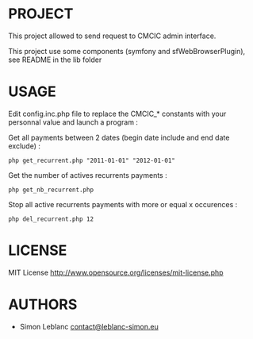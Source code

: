 PROJECT
=======

This project allowed to send request to CMCIC admin interface.

This project use some components (symfony and sfWebBrowserPlugin), see README in the lib folder

USAGE
=====

Edit config.inc.php file to replace the CMCIC_* constants with your personnal value and launch a program :


Get all payments between 2 dates (begin date include and end date exclude) : 
```
php get_recurrent.php "2011-01-01" "2012-01-01"
```

Get the number of actives recurrents payments :
```
php get_nb_recurrent.php
```

Stop all active recurrents payments with more or equal x occurences :
```
php del_recurrent.php 12
```


LICENSE
=======

MIT License <http://www.opensource.org/licenses/mit-license.php>

AUTHORS
=======

* Simon Leblanc contact@leblanc-simon.eu
